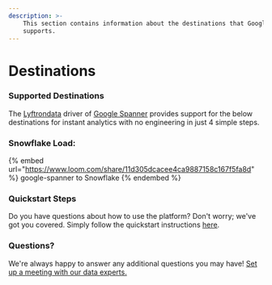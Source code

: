 ```yaml
---
description: >-
    This section contains information about the destinations that Google Spanner
    supports.
---
```


# Destinations

### Supported Destinations

The [Lyftrondata](https://www.lyftrondata.com/) driver of [Google Spanner](https://www.lyftrondata.com/integration/google-spanner/) provides support for the below destinations for instant analytics with no engineering in just 4 simple steps.

### Snowflake Load:

{% embed url="https://www.loom.com/share/11d305dcacee4ca9887158c167f5fa8d" %}
google-spanner to Snowflake
{% endembed %}

### Quickstart Steps

Do you have questions about how to use the platform? Don't worry; we've got you covered. Simply follow the quickstart instructions [here](../../../quickstart-steps.md).

### Questions? <a href="#questions" id="questions"></a>

We're always happy to answer any additional questions you may have! [Set up a meeting with our data experts.](https://www.lyftrondata.com/book-a-meeting/)
